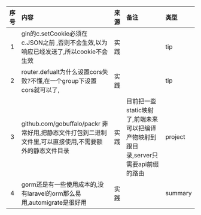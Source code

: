 | 序号 | 内容                                                                 | 来源 | 备注                                                 | 类型      |
|:--:|:-------------------------------------------------------------------|:---|:---------------------------------------------------|:--------|
| 1  | gin的c.setCookie必须在 c.JSON之前 ,否则不会生效,以为响应已经发送了,所以cookie不会生效         | 实践 |                                                    | tip     |
| 2  | router.defualt为什么设置cors失败?不懂,在一个group下设置cors就可以了,                  | 实践 |                                                    | tip     |
| 3  | github.com/gobuffalo/packr 非常好用,把静态文件打包到二进制文件里,可以直接使用,不需要额外的静态文件目录 | 实践 | 目前把一些static映射了,前端未来可以把编译产物映射到跟目录,server只需要api前缀的路由 | project |
| 4  | gorm还是有一些使用成本的,没有laravel的orm那么易用,automigrate是很好用                   | 实践 |                                                    | summary |